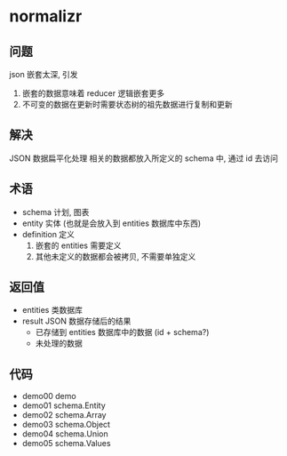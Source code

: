 # normalizr

## 问题

json 嵌套太深, 引发

1. 嵌套的数据意味着 reducer 逻辑嵌套更多
2. 不可变的数据在更新时需要状态树的祖先数据进行复制和更新

## 解决

JSON 数据扁平化处理
相关的数据都放入所定义的 schema 中, 通过 id 去访问

## 术语

- schema 计划, 图表
- entity 实体 (也就是会放入到 entities 数据库中东西)
- definition 定义
  1. 嵌套的 entities 需要定义
  2. 其他未定义的数据都会被拷贝, 不需要单独定义

## 返回值

- entities 类数据库
- result   JSON 数据存储后的结果
  - 已存储到 entities 数据库中的数据 (id + schema?)
  - 未处理的数据

## 代码

- demo00 demo
- demo01 schema.Entity
- demo02 schema.Array
- demo03 schema.Object
- demo04 schema.Union
- demo05 schema.Values